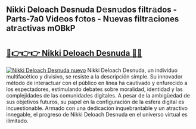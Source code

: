 ## Nikki Deloach Desnuda D𝚎sn𝚞dos filtr𝚊dos - Parts-7a0 Vid𝚎os f𝚘tos - N𝚞evas filtr𝚊ciones atr𝚊ctivas mOBkP

# <h2><a href="http://mb5tcta.tromn.icu/?c=Nikki+Deloach+Desnuda">🔗👉👉👉 Nikki Deloach Desnuda 🔗🔗</a></h2>

[![Nikki Deloach Desnuda nuevo](https://i.imgur.com/pEAQMta.gif)](http://mb5tcta.tromn.icu/?c=Nikki+Deloach+Desnuda)
Nikki Deloach Desnuda, un individuo multifacético y divisivo, se resiste a la descripción simple. Su innovador método de interactuar con el público en línea ha cautivado y enfurecido a los espectadores, estimulando debates sobre moralidad, identidad y las complejidades de las comunidades digitales. A pesar de la ambigüedad de sus objetivos futuros, su papel en la configuración de la esfera digital es incuestionable. Armado con una dedicación inquebrantable y un atractivo innegable, el progreso de Nikki Deloach Desnuda en el universo virtual es ilimitado.
